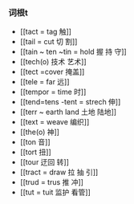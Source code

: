### 词根t

- [[tact = tag 触]]
- [[tail = cut 切 割]]
- [[tain ~ ten ~tin = hold 握 持 守]]
- [[tech(o) 技术 艺术]]
- [[tect =cover 掩盖]]
- [[tele = far 远]]
- [[tempor = time 时]]
- [[tend=tens -tent = strech 伸]]
- [[terr ~ earth land 土地 陆地]]
- [[text = weave 编织]]
- [[the(o) 神]]
- [[ton 音]]
- [[tort 扭]]
- [[tour 迂回 转]]
- [[tract = draw 拉 抽 引]]
- [[trud = trus 推 冲]]
- [[tut = tuit 监护 看管]]
